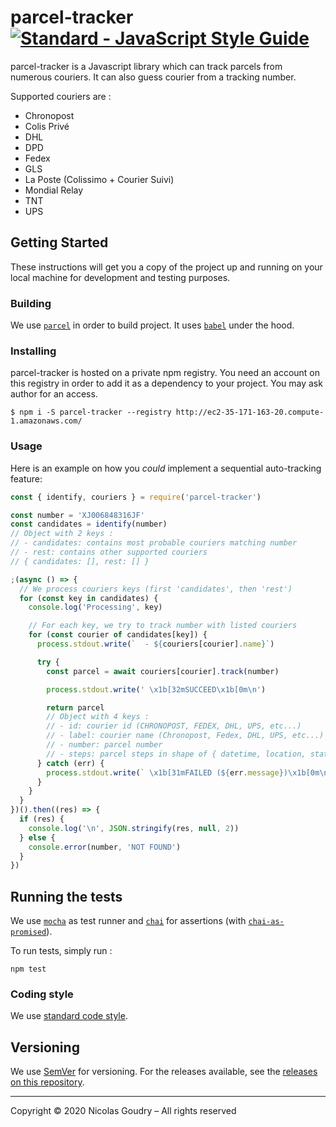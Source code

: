 [standard:img]: https://img.shields.io/badge/code%20style-standard-brightgreen.svg?style=flat-square
[standard:url]: http://standardjs.com
[mocha]: https://mochajs.org
[chai]: https://chaijs.com
[parcel]: https://parceljs.org
[babel]: https://babeljs.io
[chaiAsPromised]: https://www.chaijs.com/plugins/chai-as-promised
[semver]: http://semver.org
[tags]: https://github.com/nicolas-goudry/parcel-tracker/releases

# parcel-tracker [![Standard - JavaScript Style Guide][standard:img]][standard:url]

parcel-tracker is a Javascript library which can track parcels from numerous couriers. It can also guess courier from a tracking number.

Supported couriers are :
* Chronopost
* Colis Privé
* DHL
* DPD
* Fedex
* GLS
* La Poste (Colissimo + Courier Suivi)
* Mondial Relay
* TNT
* UPS

## Getting Started

These instructions will get you a copy of the project up and running on your local machine for development and testing purposes.

### Building

We use [`parcel`][parcel] in order to build project. It uses [`babel`][babel] under the hood.

### Installing

parcel-tracker is hosted on a private npm registry. You need an account on this registry in order to add it as a dependency to your project. You may ask author for an access.

```shell
$ npm i -S parcel-tracker --registry http://ec2-35-171-163-20.compute-1.amazonaws.com/
```

### Usage

Here is an example on how you *could* implement a sequential auto-tracking feature:

```js
const { identify, couriers } = require('parcel-tracker')

const number = 'XJ006848316JF'
const candidates = identify(number)
// Object with 2 keys :
// - candidates: contains most probable couriers matching number
// - rest: contains other supported couriers
// { candidates: [], rest: [] }

;(async () => {
  // We process couriers keys (first 'candidates', then 'rest')
  for (const key in candidates) {
    console.log('Processing', key)

    // For each key, we try to track number with listed couriers
    for (const courier of candidates[key]) {
      process.stdout.write(`  - ${couriers[courier].name}`)

      try {
        const parcel = await couriers[courier].track(number)

        process.stdout.write(' \x1b[32mSUCCEED\x1b[0m\n')

        return parcel
        // Object with 4 keys :
        // - id: courier id (CHRONOPOST, FEDEX, DHL, UPS, etc...)
        // - label: courier name (Chronopost, Fedex, DHL, UPS, etc...)
        // - number: parcel number
        // - steps: parcel steps in shape of { datetime, location, status }
      } catch (err) {
        process.stdout.write(` \x1b[31mFAILED (${err.message})\x1b[0m\n`)
      }
    }
  }
})().then((res) => {
  if (res) {
    console.log('\n', JSON.stringify(res, null, 2))
  } else {
    console.error(number, 'NOT FOUND')
  }
})
```

## Running the tests

We use [`mocha`][mocha] as test runner and [`chai`][chai] for assertions (with [`chai-as-promised`][chaiAsPromised]).

To run tests, simply run :

```shell
npm test
```

### Coding style

We use [standard code style][standard:url].

## Versioning

We use [SemVer][semver] for versioning. For the releases available, see the [releases on this repository][tags]. 

---
Copyright © 2020 Nicolas Goudry – All rights reserved
